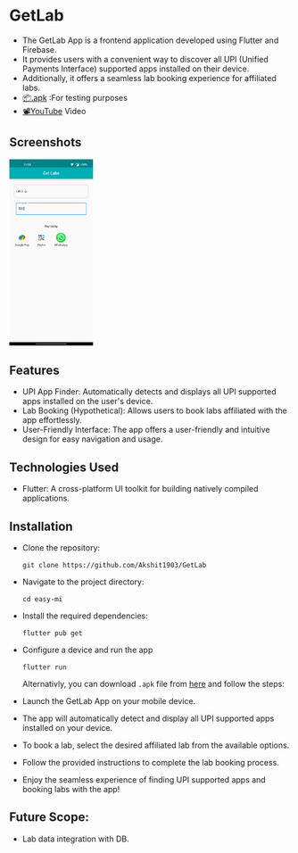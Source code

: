 # GetLab

- The GetLab App is a frontend application developed using Flutter and Firebase.
- It provides users with a convenient way to discover all UPI (Unified Payments Interface) supported apps installed on their device.
- Additionally, it offers a seamless lab booking experience for affiliated labs.
- [📦.apk](https://github.com/Akshit1903/GetLab/raw/main/app-release.apk) :For testing purposes
- [📽️YouTube](https://youtu.be/xtN13ksUKRw) Video

## Screenshots

<img src="./1.jpg" width="150" height=auto/>

## Features

- UPI App Finder: Automatically detects and displays all UPI supported apps installed on the user's device.
- Lab Booking (Hypothetical): Allows users to book labs affiliated with the app effortlessly.
- User-Friendly Interface: The app offers a user-friendly and intuitive design for easy navigation and usage.

## Technologies Used

- Flutter: A cross-platform UI toolkit for building natively compiled applications.

## Installation

- Clone the repository:
  ```shell
  git clone https://github.com/Akshit1903/GetLab
  ```
- Navigate to the project directory:
  ```shell
  cd easy-mi
  ```
- Install the required dependencies:
  ```shell
  flutter pub get
  ```
- Configure a device and run the app

  ```shell
  flutter run
  ```

  Alternativly, you can download `.apk` file from <a href="https://github.com/Akshit1903/GetLab/raw/main/app-release.apk"> here</a> and follow the steps:

- Launch the GetLab App on your mobile device.
- The app will automatically detect and display all UPI supported apps installed on your device.
- To book a lab, select the desired affiliated lab from the available options.
- Follow the provided instructions to complete the lab booking process.
- Enjoy the seamless experience of finding UPI supported apps and booking labs with the app!

## Future Scope:

- Lab data integration with DB.
